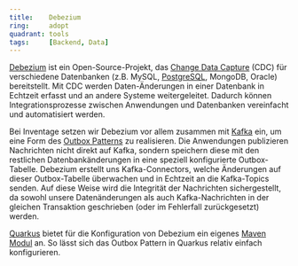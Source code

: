 ```yaml
---
title:    Debezium  
ring:     adopt  
quadrant: tools
tags:     [Backend, Data]
---
```


[Debezium][debezium] ist ein Open-Source-Projekt, das [Change Data Capture][cdc] (CDC) für verschiedene Datenbanken
(z.B. MySQL, [PostgreSQL][postgres], MongoDB, Oracle) bereitstellt. Mit CDC werden Daten-Änderungen in einer Datenbank
in Echtzeit erfasst und an andere Systeme weitergeleitet. Dadurch können Integrationsprozesse zwischen Anwendungen und
Datenbanken vereinfacht und automatisiert werden.

Bei Inventage setzen wir Debezium vor allem zusammen mit [Kafka][kafka] ein, um eine Form des [Outbox
Patterns][outbox-pattern] zu realisieren. Die Anwendungen publizieren Nachrichten nicht direkt auf Kafka, sondern
speichern diese mit den restlichen Datenbankänderungen in eine speziell konfigurierte Outbox-Tabelle. Debezium erstellt
uns Kafka-Connectors, welche Änderungen auf dieser Outbox-Tabelle überwachen und in Echtzeit an die Kafka-Topics senden.
Auf diese Weise wird die Integrität der Nachrichten sichergestellt, da sowohl unsere Datenänderungen als auch
Kafka-Nachrichten in der gleichen Transaktion geschrieben (oder im Fehlerfall zurückgesetzt) werden.

[Quarkus][quarkus] bietet für die Konfiguration von Debezium ein eigenes [Maven Modul][maven-debezium] an. So lässt
sich das Outbox Pattern in Quarkus relativ einfach konfigurieren.

[debezium]: https://debezium.io/
[cdc]: https://en.wikipedia.org/wiki/Change_data_capture
[postgres]: /tools/postgresql
[kafka]: /platforms/kafka
[outbox-pattern]: https://medium.com/design-microservices-architecture-with-patterns/outbox-pattern-for-microservices-architectures-1b8648dfaa27
[quarkus]: /libraries-frameworks-and-languages/quarkus
[maven-debezium]: https://debezium.io/documentation/reference/stable/integrations/outbox.html
